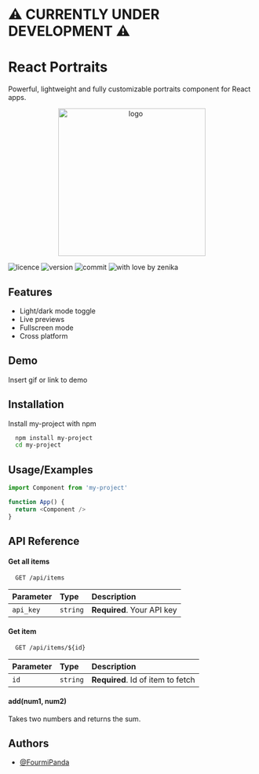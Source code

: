 # ⚠️ CURRENTLY UNDER DEVELOPMENT ⚠️

# React Portraits

Powerful, lightweight and fully customizable portraits component for React apps.

<p align="center">
  <img src="https://raw.githubusercontent.com/zenika-open-source/react-portraits/main/public/react-portraits.svg" alt="logo" width="300"/>
</p>

![licence](https://img.shields.io/github/license/zenika-open-source/react-portraits)
![version](https://img.shields.io/github/package-json/v/zenika-open-source/react-portraits)
![commit](https://img.shields.io/github/commit-activity/m/zenika-open-source/react-portraits)
![with love by zenika](https://img.shields.io/badge/With%20%E2%9D%A4%EF%B8%8F%20by-Zenika-b51432.svg?link=https://oss.zenika.com)

## Features

- Light/dark mode toggle
- Live previews
- Fullscreen mode
- Cross platform


## Demo

Insert gif or link to demo


## Installation

Install my-project with npm

```bash
  npm install my-project
  cd my-project
```
    
## Usage/Examples

```javascript
import Component from 'my-project'

function App() {
  return <Component />
}
```


## API Reference

#### Get all items

```http
  GET /api/items
```

| Parameter | Type     | Description                |
| :-------- | :------- | :------------------------- |
| `api_key` | `string` | **Required**. Your API key |

#### Get item

```http
  GET /api/items/${id}
```

| Parameter | Type     | Description                       |
| :-------- | :------- | :-------------------------------- |
| `id`      | `string` | **Required**. Id of item to fetch |

#### add(num1, num2)

Takes two numbers and returns the sum.


## Authors

- [@FourmiPanda](https://github.com/FourmiPanda/)

